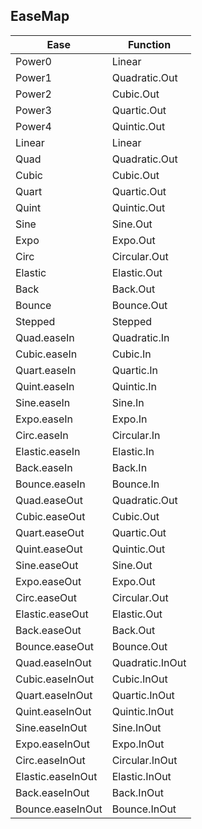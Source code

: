 ## EaseMap

| Ease              | Function        |
| ----------------- | --------------- |
| Power0            | Linear          |
| Power1            | Quadratic.Out   |
| Power2            | Cubic.Out       |
| Power3            | Quartic.Out     |
| Power4            | Quintic.Out     |
| Linear            | Linear          |
| Quad              | Quadratic.Out   |
| Cubic             | Cubic.Out       |
| Quart             | Quartic.Out     |
| Quint             | Quintic.Out     |
| Sine              | Sine.Out        |
| Expo              | Expo.Out        |
| Circ              | Circular.Out    |
| Elastic           | Elastic.Out     |
| Back              | Back.Out        |
| Bounce            | Bounce.Out      |
| Stepped           | Stepped         |
| Quad.easeIn       | Quadratic.In    |
| Cubic.easeIn      | Cubic.In        |
| Quart.easeIn      | Quartic.In      |
| Quint.easeIn      | Quintic.In      |
| Sine.easeIn       | Sine.In         |
| Expo.easeIn       | Expo.In         |
| Circ.easeIn       | Circular.In     |
| Elastic.easeIn    | Elastic.In      |
| Back.easeIn       | Back.In         |
| Bounce.easeIn     | Bounce.In       |
| Quad.easeOut      | Quadratic.Out   |
| Cubic.easeOut     | Cubic.Out       |
| Quart.easeOut     | Quartic.Out     |
| Quint.easeOut     | Quintic.Out     |
| Sine.easeOut      | Sine.Out        |
| Expo.easeOut      | Expo.Out        |
| Circ.easeOut      | Circular.Out    |
| Elastic.easeOut   | Elastic.Out     |
| Back.easeOut      | Back.Out        |
| Bounce.easeOut    | Bounce.Out      |
| Quad.easeInOut    | Quadratic.InOut |
| Cubic.easeInOut   | Cubic.InOut     |
| Quart.easeInOut   | Quartic.InOut   |
| Quint.easeInOut   | Quintic.InOut   |
| Sine.easeInOut    | Sine.InOut      |
| Expo.easeInOut    | Expo.InOut      |
| Circ.easeInOut    | Circular.InOut  |
| Elastic.easeInOut | Elastic.InOut   |
| Back.easeInOut    | Back.InOut      |
| Bounce.easeInOut  | Bounce.InOut    |
